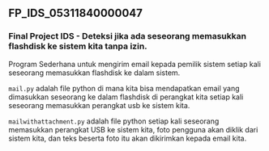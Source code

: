 ## FP_IDS_05311840000047
### Final Project IDS - Deteksi jika ada seseorang memasukkan flashdisk ke sistem kita tanpa izin. <br>

Program Sederhana untuk mengirim email kepada pemilik sistem setiap kali seseorang memasukkan flashdisk ke dalam sistem.<br>

`mail.py` adalah file python di mana kita bisa mendapatkan email yang dimasukkan seseorang ke dalam flashdisk di perangkat kita setiap kali seseorang memasukkan perangkat usb ke sistem kita. <br>

`mailwithattachment.py` adalah file python setiap kali seseorang memasukkan perangkat USB ke sistem kita, foto pengguna akan diklik dari sistem kita, dan teks beserta foto itu akan dikirimkan kepada email kita.
